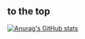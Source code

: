 ## to the top


[![Anurag's GitHub stats](https://github-readme-stats.vercel.app/api?username=DGUHJH)](https://github.com/anuraghazra/github-readme-stats)
